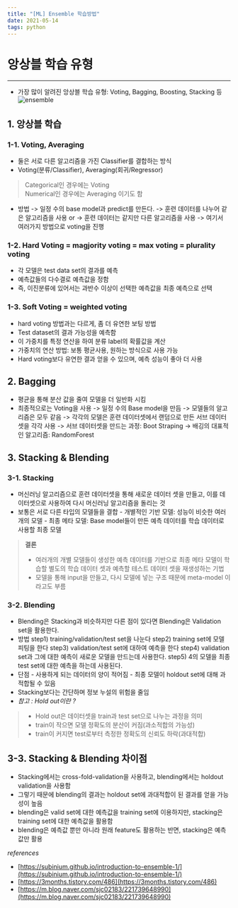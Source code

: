 ```yaml
---
title: "[ML] Ensemble 학습방법"
date: 2021-05-14
tags: python
---
```

# 앙상블 학습 유형

---
- 가장 많이 알려진 앙상블 학습 유형: Voting, Bagging, Boosting, Stacking 등
![ensemble](/hueman_images/python/ml/ensemble.png)


## 1. 앙상블 학습

### 1-1. Voting, Averaging
- 둘은 서로 다른 알고리즘을 가진 Classifier를 결합하는 방식
- Voting(분류/Classifier), Averaging(회귀/Regressor)
> Categorical인 경우에는 Voting\
> Numerical인 경우에는 Averaging 이기도 함 
- 방법
      -> 일정 수의 base model과 predict를 만든다. 
      -> 훈련 데이터를 나누어 같은 알고리즘을 사용 or
      -> 훈련 데이터는 같지만 다른 알고리즘을 사용
      -> 여기서 여러가지 방법으로 voting을 진행 



### 1-2. Hard Voting = magjority voting = max voting = plurality voting
- 각 모델은 test data set의 결과를 예측
- 예측값들의 다수결로 예측값을 정함
- 즉, 이진분류에 있어서는 과반수 이상이 선택한 예측값을 최종 예측으로 선택


### 1-3. Soft Voting = weighted voting
- hard voting 방법과는 다르게, 좀 더 유연한 보팅 방법
- Test dataset의 결과 가능성을 예측함
- 이 가중치를 특정 연산을 하여 분류 label의 확률값을 계산
- 가중치의 연산 방법: 보통 평균사용, 원하는 방식으로 사용 가능
- Hard voting보다 유연한 결과 얻을 수 있으며, 예측 성능이 좋아 더 사용

## 2. Bagging
- 평균을 통해 분산 값을 줄여 모델을 더 일반화 시킴
- 최종적으로는 Voting을 사용
      -> 일정 수의 Base model을 만듬
      -> 모델들의 알고리즘은 모두 같음
      -> 각각의 모델은 훈련 데이터셋에서 랜덤으로 만든 서브 데이터셋을 각각 사용
      -> 서브 데이터셋을 만드는 과정: Boot Straping
      -> 배깅의 대표적인 알고리즘: RandomForest

## 3. Stacking & Blending

### 3-1. Stacking
- 머신러닝 알고리즘으로 훈련 데이터셋을 통해 새로운 데이터 셋을 만들고, 이를 데이터셋으로 사용하여 다시 머신러닝 알고리즘을 돌리는 것
- 보통은 서로 다른 타입의 모델들을 결합
      - 개별적인 기반 모델: 성능이 비슷한 여러 개의 모델
      - 최종 메타 모델: Base model들이 만든 예측 데이터를 학습 데이터로 사용할 최종 모델
> **결론**
> - 여러개의 개별 모델들이 생성한 예측 데이터를 기반으로 최종 메타 모델이 학습할 별도의 학습 데이터 셋과 예측할 테스트 데이터 셋을 재생성하는 기법
> - 모델을 통해 input을 만들고, 다시 모델에 넣는 구조 때문에 meta-model 이라고도 부름

### 3-2. Blending
- Blending은 Stacking과 비슷하지만 다른 점이 있다면 Blending은 Validation set을 활용한다. 
- 방법
      step1) training/validation/test set을 나눈다
      step2) training set에 모델 피팅을 한다
      step3) validation/test set에 대하여 예측을 한다
      step4) validation set과 그에 대한 예측이 새로운 모델을 만드는데 사용한다. 
      step5) 4의 모델을 최종 test set에 대한 예측을 하는데 사용된다. 
- 단점
      - 사용하게 되는 데이터의 양이 적어짐
      - 최종 모델이 holdout set에 대해 과적합될 수 있음
- Stacking보다는 간단하며 정보 누설의 위험을 줄임
- *참고 : Hold out이란 ?*
> - Hold out은 데이터셋을 train과 test set으로 나누는 과정을 의미
> - train이 작으면 모델 정확도의 분산이 커짐(과소적합의 가능성)
> - train이 커지면 test로부터 측정한 정확도의 신뢰도 하락(과대적합)


## 3-3. Stacking & Blending 차이점
- Stacking에서는 cross-fold-validation을 사용하고, blending에서는 holdout validation을 사용함
- 그렇기 때문에 blending의 결과는 holdout set에 과대적합이 된 결과를 얻을 가능성이 높음
- blending은 valid set에 대한 예측값을 training set에 이용하지만, stacking은 training set에 대한 예측값을 활용함
- blending은 예측값 뿐만 아니라 원래 feature도 활용하는 반면, stacking은 예측값만 활용

*references*
- [https://subinium.github.io/introduction-to-ensemble-1/](https://subinium.github.io/introduction-to-ensemble-1/)
- [https://3months.tistory.com/486](https://3months.tistory.com/486)
- [https://m.blog.naver.com/sjc02183/221739648990](https://m.blog.naver.com/sjc02183/221739648990)
